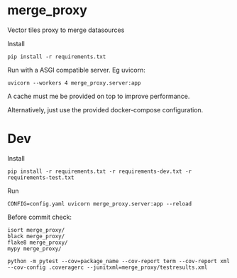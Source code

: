 # merge_proxy

Vector tiles proxy to merge datasources


Install
```
pip install -r requirements.txt
```

Run with a ASGI compatible server. Eg uvicorn:
```
uvicorn --workers 4 merge_proxy.server:app
```
A cache must me be provided on top to improve performance.


Alternatively, just use the provided docker-compose configuration.

# Dev

Install
```
pip install -r requirements.txt -r requirements-dev.txt -r requirements-test.txt
```

Run
```
CONFIG=config.yaml uvicorn merge_proxy.server:app --reload
```

Before commit check:
```
isort merge_proxy/
black merge_proxy/
flake8 merge_proxy/
mypy merge_proxy/

python -m pytest --cov=package_name --cov-report term --cov-report xml --cov-config .coveragerc --junitxml=merge_proxy/testresults.xml
```
